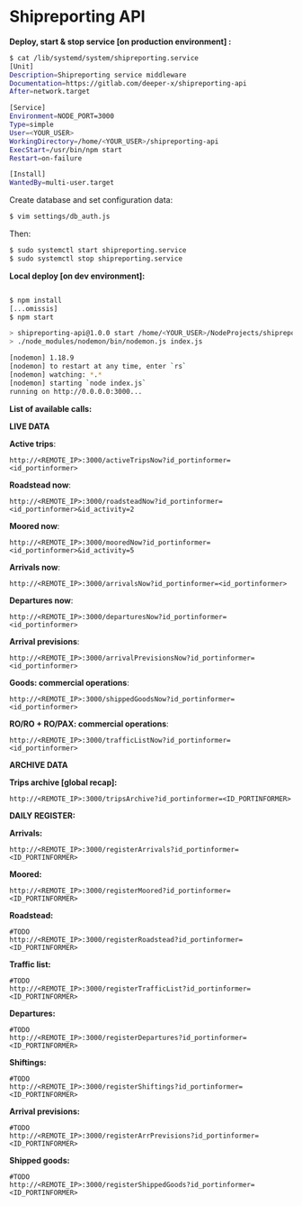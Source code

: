 # Shipreporting API

__Deploy, start & stop service [on production environment] :__

```bash
$ cat /lib/systemd/system/shipreporting.service 
[Unit]
Description=Shipreporting service middleware
Documentation=https://gitlab.com/deeper-x/shipreporting-api
After=network.target

[Service]
Environment=NODE_PORT=3000
Type=simple
User=<YOUR_USER>
WorkingDirectory=/home/<YOUR_USER>/shipreporting-api
ExecStart=/usr/bin/npm start
Restart=on-failure

[Install]
WantedBy=multi-user.target
```
Create database and set configuration data:
```bash
$ vim settings/db_auth.js 
```

Then:
```bash
$ sudo systemctl start shipreporting.service
$ sudo systemctl stop shipreporting.service
```

__Local deploy [on dev environment]:__
```bash

$ npm install
[...omissis]
$ npm start

> shipreporting-api@1.0.0 start /home/<YOUR_USER>/NodeProjects/shipreporting-api
> ./node_modules/nodemon/bin/nodemon.js index.js

[nodemon] 1.18.9
[nodemon] to restart at any time, enter `rs`
[nodemon] watching: *.*
[nodemon] starting `node index.js`
running on http://0.0.0.0:3000...
```

__List of available calls:__

__LIVE DATA__

__Active trips__:
```
http://<REMOTE_IP>:3000/activeTripsNow?id_portinformer=<id_portinformer>
```

__Roadstead now__:
```
http://<REMOTE_IP>:3000/roadsteadNow?id_portinformer=<id_portinformer>&id_activity=2
```

__Moored now__:
```
http://<REMOTE_IP>:3000/mooredNow?id_portinformer=<id_portinformer>&id_activity=5
```

__Arrivals now__:
```
http://<REMOTE_IP>:3000/arrivalsNow?id_portinformer=<id_portinformer>
```

__Departures now__:
```
http://<REMOTE_IP>:3000/departuresNow?id_portinformer=<id_portinformer>
```

__Arrival previsions__:
```
http://<REMOTE_IP>:3000/arrivalPrevisionsNow?id_portinformer=<id_portinformer>
```

__Goods: commercial operations__:
```
http://<REMOTE_IP>:3000/shippedGoodsNow?id_portinformer=<id_portinformer>
```

__RO/RO + RO/PAX: commercial operations__:
```
http://<REMOTE_IP>:3000/trafficListNow?id_portinformer=<id_portinformer>
```

__ARCHIVE DATA__

__Trips archive [global recap]:__
```
http://<REMOTE_IP>:3000/tripsArchive?id_portinformer=<ID_PORTINFORMER>
```

__DAILY REGISTER:__

__Arrivals:__
```
http://<REMOTE_IP>:3000/registerArrivals?id_portinformer=<ID_PORTINFORMER>
```

__Moored:__
```
http://<REMOTE_IP>:3000/registerMoored?id_portinformer=<ID_PORTINFORMER>
```
__Roadstead:__
```
#TODO
http://<REMOTE_IP>:3000/registerRoadstead?id_portinformer=<ID_PORTINFORMER>
```

__Traffic list:__
```
#TODO
http://<REMOTE_IP>:3000/registerTrafficList?id_portinformer=<ID_PORTINFORMER>
```

__Departures:__
```
#TODO
http://<REMOTE_IP>:3000/registerDepartures?id_portinformer=<ID_PORTINFORMER>
```

__Shiftings:__
```
#TODO
http://<REMOTE_IP>:3000/registerShiftings?id_portinformer=<ID_PORTINFORMER>
```

__Arrival previsions:__
```
#TODO
http://<REMOTE_IP>:3000/registerArrPrevisions?id_portinformer=<ID_PORTINFORMER>
```

__Shipped goods:__
```
#TODO
http://<REMOTE_IP>:3000/registerShippedGoods?id_portinformer=<ID_PORTINFORMER>
```

